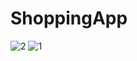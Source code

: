 # ShoppingApp


![2](https://github.com/AliArdal/ShoppingApp/assets/135712333/72867a8b-f6d1-4a54-a553-d0362c0198a5)
![1](https://github.com/AliArdal/ShoppingApp/assets/135712333/2a50f015-b8e1-4d7d-b307-9f8a4eb06f3e)
